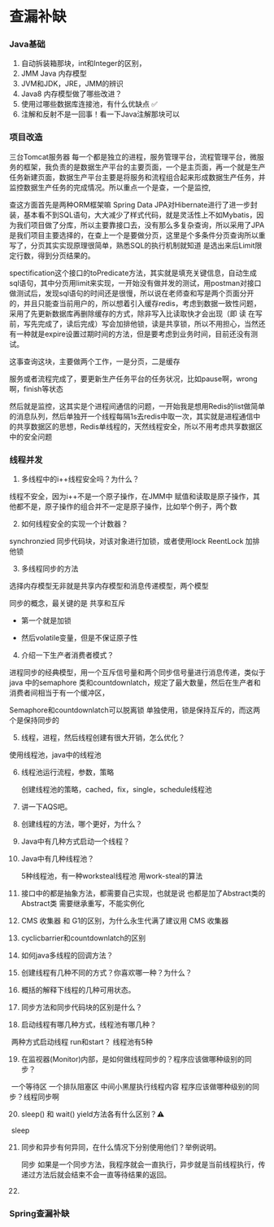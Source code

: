 # 查漏补缺

### Java基础

1. 自动拆装箱那块，int和Integer的区别，
2. JMM Java 内存模型
3. JVM和JDK，JRE，JMM的辨识
4. Java8 内存模型做了哪些改进？
5. 使用过哪些数据库连接池，有什么优缺点 ✅
6. 注解和反射不是一回事！看一下Java注解那块可以 



### 项目改造

三台Tomcat服务器 每一个都是独立的进程，服务管理平台，流程管理平台，微服务的框架，我负责的是数据生产平台的主要页面，一个是主页面，再一个就是生产任务新建页面，数据生产平台主要是将服务和流程组合起来形成数据生产任务，并监控数据生产任务的完成情况。所以重点一个是查，一个是监控,

查这方面首先是两种ORM框架嘛 Spring Data JPA对Hibernate进行了进一步封装，基本看不到SQL语句，大大减少了样式代码，就是灵活性上不如Mybatis，因为我们项目做了分库，所以主要靠接口去，没有那么多复杂查询，所以采用了JPA是我们项目主要选择的，在查上一个是要做分页，这里是个多条件分页查询所以重写了，分页其实实现原理很简单，熟悉SQL的执行机制就知道 是选出来后Limit限定行数，得到分页结果的。

spectification这个接口的toPredicate方法，其实就是填充关键信息，自动生成sql语句，其中分页用limit来实现，一开始没有做并发的测试，用postman对接口做测试后，发现sql语句的时间还是很慢，所以说在老师查和写是两个页面分开的，并且只能查当前用户的，所以想着引入缓存redis，考虑到数据一致性问题，采用了先更新数据库再删除缓存的方式，除非写入比读取快才会出现（即 读 在写前，写先完成了，读后完成）写会加排他锁，读是共享锁，所以不用担心，当然还有一种就是expire设置过期时间的方法，但是要考虑到业务时间，目前还没有测试。

这事查询这块，主要做两个工作，一是分页，二是缓存

服务或者流程完成了，要更新生产任务平台的任务状况，比如pause啊，wrong啊，finish等状态

然后就是监控，这其实是个进程间通信的问题，一开始我是想用Redis的list做简单的消息队列，然后单独开一个线程每隔1s去redis中取一次，其实就是进程通信中的共享数据区的思想，Redis单线程的，天然线程安全，所以不用考虑共享数据区中的安全问题



### 线程并发

1. 多线程中的i++线程安全吗？为什么？

线程不安全，因为i++不是一个原子操作，在JMM中 赋值和读取是原子操作，其他都不是，原子操作的组合并不一定是原子操作，比如举个例子，两个数

2. 如何线程安全的实现一个计数器？

synchronzied 同步代码块，对该对象进行加锁，或者使用lock ReentLock 加排他锁

3. 多线程同步的方法

选择内存模型无非就是共享内存模型和消息传递模型，两个模型

同步的概念，最关键的是 共享和互斥

- 第一个就是加锁 

- 然后volatile变量，但是不保证原子性 

4. 介绍一下生产者消费者模式？

进程同步的经典模型，用一个互斥信号量和两个同步信号量进行消息传递，类似于java 中的semaphore 类和countdownlatch，规定了最大数量，然后在生产者和消费者间相当于有一个缓冲区，

Semaphore和countdownlatch可以脱离锁 单独使用，锁是保持互斥的，而这两个是保持同步的

5. 线程，进程，然后线程创建有很大开销，怎么优化？

使用线程池，java中的线程池

6. 线程池运行流程，参数，策略

   创建线程池的策略，cached，fix，single，schedule线程池

7. 讲一下AQS吧。

8. 创建线程的方法，哪个更好，为什么？

9. Java中有几种方式启动一个线程？

10. Java中有几种线程池？

    5种线程池，有一种worksteal线程池 用work-steal的算法

11. 接口中的都是抽象方法，都需要自己实现，也就是说 也都是加了Abstract类的 Abstract类 需要继承重写，不能实例化

12. CMS 收集器 和 G1的区别，为什么永生代满了建议用 CMS 收集器

13. cyclicbarrier和countdownlatch的区别
14. 如何java多线程的回调方法？

15. 创建线程有几种不同的方式？你喜欢哪一种？为什么？

16. 概括的解释下线程的几种可用状态。

17. 同步方法和同步代码块的区别是什么？

18. 启动线程有哪几种方式，线程池有哪几种？

​		两种方式启动线程 run和start？ 线程池有5种

19. 在监视器(Monitor)内部，是如何做线程同步的？程序应该做哪种级别的同步？

​		一个等待区 一个排队阻塞区  中间小黑屋执行线程内容 程序应该做哪种级别的同步？线程同步啊

20. sleep() 和 wait() yield方法各有什么区别？⚠️

​		sleep

21. 同步和异步有何异同，在什么情况下分别使用他们？举例说明。

    同步 如果是一个同步方法，我程序就会一直执行，异步就是当前线程执行，传递过方法后就会结束不会一直等待结果的返回。

22. 



### Spring查漏补缺



